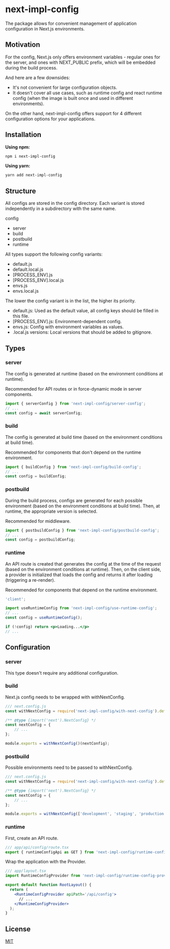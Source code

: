 # next-impl-config

The package allows for convenient management of application configuration in Next.js environments.

## Motivation

For the config, Next.js only offers environment variables - regular ones for the server, and ones with NEXT_PUBLIC prefix, which will be embedded during the build process.

And here are a few downsides:

- It's not convenient for large configuration objects.
- It doesn't cover all use cases, such as runtime config and react runtime config (when the image is built once and used in different environments).

On the other hand, next-impl-config offers support for 4 different configuration options for your applications.

## Installation

**Using npm:**
```bash
npm i next-impl-config
```

**Using yarn:**
```bash
yarn add next-impl-config
```

## Structure

All configs are stored in the config directory. Each variant is stored independently in a subdirectory with the same name.

config

- server
- build
- postbuild
- runtime

All types support the following config variants:

- default.js
- default.local.js
- [PROCESS_ENV].js
- [PROCESS_ENV].local.js
- envs.js
- envs.local.js

The lower the config variant is in the list, the higher its priority.

- default.js: Used as the default value, all config keys should be filled in this file.
- [PROCESS_ENV].js: Environment-dependent config.
- envs.js: Config with environment variables as values.
- .local.js versions: Local versions that should be added to gitignore.

## Types

### server

The config is generated at runtime (based on the environment conditions at runtime).

Recommended for API routes or in force-dynamic mode in server components.

```jsx
import { serverConfig } from 'next-impl-config/server-config';
// ...
const config = await serverConfig;
```

### build

The config is generated at build time (based on the environment conditions at build time).

Recommended for components that don't depend on the runtime environment.

```jsx
import { buildConfig } from 'next-impl-config/build-config';
// ...
const config = buildConfig;
```

### postbuild

During the build process, configs are generated for each possible environment (based on the environment conditions at build time). Then, at runtime, the appropriate version is selected.

Recommended for middleware.

```jsx
import { postbuildConfig } from 'next-impl-config/postbuild-config';
// ...
const config = postbuildConfig;
```

### runtime

An API route is created that generates the config at the time of the request (based on the environment conditions at runtime). Then, on the client side, a provider is initialized that loads the config and returns it after loading (triggering a re-render).

Recommended for components that depend on the runtime environment.

```jsx
'client';

import useRuntimeConfig from 'next-impl-config/use-runtime-config';
// ...
const config = useRuntimeConfig();

if (!config) return <p>Loading...</p>
// ...
```

## Configuration

### server

This type doesn't require any additional configuration.

### build

Next.js config needs to be wrapped with withNextConfig.

```jsx
/// next.config.js
const withNextConfig = require('next-impl-config/with-next-config').default;

/** @type {import('next').NextConfig} */
const nextConfig = {
    // ...
};

module.exports = withNextConfig()(nextConfig);
```

### postbuild

Possible environments need to be passed to withNextConfig.

```jsx
/// next.config.js
const withNextConfig = require('next-impl-config/with-next-config').default;

/** @type {import('next').NextConfig} */
const nextConfig = {
    // ...
};

module.exports = withNextConfig(['development', 'staging', 'production'])(nextConfig);
```

### runtime

First, create an API route.

```jsx
/// app/api/config/route.tsx
export { runtimeConfigApi as GET } from 'next-impl-config/runtime-config-api';
```

Wrap the application with the Provider.

```jsx
/// app/layout.tsx
import RuntimeConfigProvider from 'next-impl-config/runtime-config-provider';

export default function RootLayout() {
  return (
    <RuntimeConfigProvider apiPath='/api/config'>
      // ...
    </RuntimeConfigProvider>
  );
}
```

## License

[MIT](https://github.com/vordgi/next-impl-config/blob/main/LICENSE)
